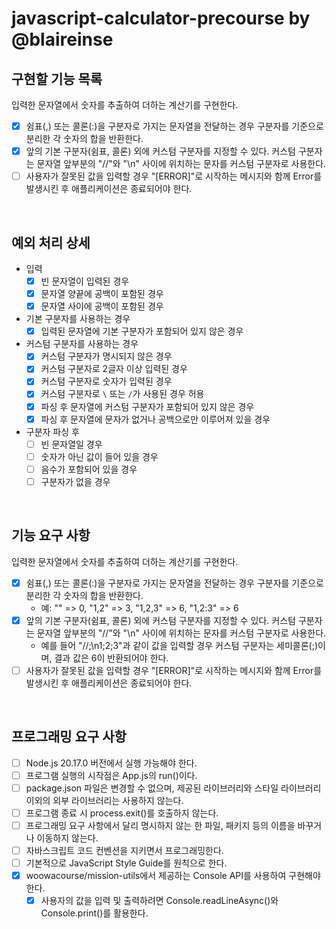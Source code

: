 # javascript-calculator-precourse by @blaireinse

## 구현할 기능 목록

입력한 문자열에서 숫자를 추출하여 더하는 계산기를 구현한다.

- [x] 쉼표(,) 또는 콜론(:)을 구분자로 가지는 문자열을 전달하는 경우 구분자를 기준으로 분리한 각 숫자의 합을 반환한다.
- [x] 앞의 기본 구분자(쉼표, 콜론) 외에 커스텀 구분자를 지정할 수 있다. 커스텀 구분자는 문자열 앞부분의 "//"와 "\n" 사이에 위치하는 문자를 커스텀 구분자로 사용한다.
- [ ] 사용자가 잘못된 값을 입력할 경우 "[ERROR]"로 시작하는 메시지와 함께 Error를 발생시킨 후 애플리케이션은 종료되어야 한다.

<br/>

## 예외 처리 상세

- 입력
  - [x] 빈 문자열이 입력된 경우
  - [x] 문자열 양끝에 공백이 포함된 경우
  - [x] 문자열 사이에 공백이 포함된 경우
- 기본 구분자를 사용하는 경우
  - [x] 입력된 문자열에 기본 구분자가 포함되어 있지 않은 경우
- 커스텀 구분자를 사용하는 경우
  - [x] 커스텀 구분자가 명시되지 않은 경우
  - [x] 커스텀 구분자로 2글자 이상 입력된 경우
  - [x] 커스텀 구분자로 숫자가 입력된 경우
  - [x] 커스텀 구분자로 `\` 또는 `/`가 사용된 경우 허용
  - [x] 파싱 후 문자열에 커스텀 구분자가 포함되어 있지 않은 경우
  - [x] 파싱 후 문자열에 문자가 없거나 공백으로만 이루어져 있을 경우
- 구분자 파싱 후
  - [ ] 빈 문자열일 경우
  - [ ] 숫자가 아닌 값이 들어 있을 경우
  - [ ] 음수가 포함되어 있을 경우
  - [ ] 구분자가 없을 경우

<br/>

## 기능 요구 사항

입력한 문자열에서 숫자를 추출하여 더하는 계산기를 구현한다.

- [x] 쉼표(,) 또는 콜론(:)을 구분자로 가지는 문자열을 전달하는 경우 구분자를 기준으로 분리한 각 숫자의 합을 반환한다.
  - 예: "" => 0, "1,2" => 3, "1,2,3" => 6, "1,2:3" => 6
- [x] 앞의 기본 구분자(쉼표, 콜론) 외에 커스텀 구분자를 지정할 수 있다. 커스텀 구분자는 문자열 앞부분의 "//"와 "\n" 사이에 위치하는 문자를 커스텀 구분자로 사용한다.
  - 예를 들어 "//;\n1;2;3"과 같이 값을 입력할 경우 커스텀 구분자는 세미콜론(;)이며, 결과 값은 6이 반환되어야 한다.
- [ ] 사용자가 잘못된 값을 입력할 경우 "[ERROR]"로 시작하는 메시지와 함께 Error를 발생시킨 후 애플리케이션은 종료되어야 한다.

<br/>

## 프로그래밍 요구 사항

- [ ] Node.js 20.17.0 버전에서 실행 가능해야 한다.
- [ ] 프로그램 실행의 시작점은 App.js의 run()이다.
- [ ] package.json 파일은 변경할 수 없으며, 제공된 라이브러리와 스타일 라이브러리 이외의 외부 라이브러리는 사용하지 않는다.
- [ ] 프로그램 종료 시 process.exit()를 호출하지 않는다.
- [ ] 프로그래밍 요구 사항에서 달리 명시하지 않는 한 파일, 패키지 등의 이름을 바꾸거나 이동하지 않는다.
- [ ] 자바스크립트 코드 컨벤션을 지키면서 프로그래밍한다.
- [ ] 기본적으로 JavaScript Style Guide를 원칙으로 한다.
- [x] woowacourse/mission-utils에서 제공하는 Console API를 사용하여 구현해야 한다.
  - [x] 사용자의 값을 입력 및 출력하려면 Console.readLineAsync()와 Console.print()를 활용한다.
